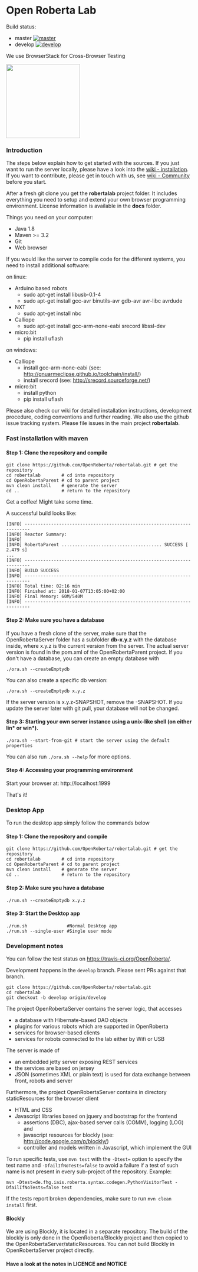 Open Roberta Lab
================

Build status:

* master [![master](https://travis-ci.org/OpenRoberta/robertalab.svg?branch=master)](https://travis-ci.org/OpenRoberta/robertalab/builds)
* develop [![develop](https://travis-ci.org/OpenRoberta/robertalab.svg?branch=develop)](https://travis-ci.org/OpenRoberta/robertalab/builds)

We use BrowserStack for Cross-Browser Testing

[<img src="https://github.com/OpenRoberta/robertalab/blob/develop/Resources/images/browserstack-logo-600x315.png" width="200">](http://browserstack.com/)

### Introduction

The steps below explain how to get started with the sources. If you just want to run the server locally, please have a look into the [wiki - installation](https://github.com/OpenRoberta/robertalab/wiki/Installation). If you want to contribute, please get in touch with us, see [wiki - Community](https://github.com/OpenRoberta/robertalab/wiki/Community) before you start.

After a fresh git clone you get the **robertalab** project folder. It includes everything you need to setup and extend your own browser programming environment. License information is available in the **docs** folder.

Things you need on your computer:

* Java 1.8
* Maven >= 3.2
* Git
* Web browser

If you would like the server to compile code for the different systems, you need to install additional software:

on linux:
* Arduino based robots
  * sudo apt-get install libusb-0.1-4
  * sudo apt-get install gcc-avr binutils-avr gdb-avr avr-libc avrdude
* NXT
  * sudo apt-get install nbc
* Calliope
  * sudo apt-get install gcc-arm-none-eabi srecord libssl-dev
* micro:bit
  * pip install uflash
 
on windows:
* Calliope
  * install gcc-arm-none-eabi (see: http://gnuarmeclipse.github.io/toolchain/install/)
  * install srecord (see: http://srecord.sourceforge.net/)
* micro:bit
  * install python
  * pip install uflash


Please also check our wiki for detailed installation instructions, development procedure, coding conventions and further reading. We also use the github issue tracking system. Please file issues in the main project **robertalab**.


### Fast installation with maven

#### Step 1: Clone the repository and compile

    git clone https://github.com/OpenRoberta/robertalab.git # get the repository
    cd robertalab        # cd into repository
	cd OpenRobertaParent # cd to parent project
    mvn clean install    # generate the server
    cd ..                # return to the repository	

Get a coffee! Might take some time.

A successful build looks like:

    [INFO] ------------------------------------------------------------------------
    [INFO] Reactor Summary:
    [INFO]
    [INFO] RobertaParent ...................................... SUCCESS [  2.479 s]
    ...
    [INFO] ------------------------------------------------------------------------
    [INFO] BUILD SUCCESS
    [INFO] ------------------------------------------------------------------------
    [INFO] Total time: 02:16 min
    [INFO] Finished at: 2018-01-07T13:05:00+02:00
    [INFO] Final Memory: 60M/540M
    [INFO] ------------------------------------------------------------------------
    
    
#### Step 2: Make sure you have a database
If you have a fresh clone of the server, make sure that the OpenRobertaServer folder has a subfolder **db-x.y.z** with the database inside, where x.y.z is the current version from the server. The actual server version is found in the pom.xml of the OpenRobertaParent project. If you don't have a database, you can create an empty database with

    ./ora.sh --createEmptydb

You can also create a specific db version:

    ./ora.sh --createEmptydb x.y.z
    
If the server version is x.y.z-SNAPSHOT, remove the -SNAPSHOT. If you update the server later with git pull, your database will not be changed. 

#### Step 3: Starting your own server instance using a unix-like shell (on either lin* or win*).

    ./ora.sh --start-from-git # start the server using the default properties

You can also run `./ora.sh --help` for more options.

#### Step 4: Accessing your programming environment

Start your browser at: http://localhost:1999

That's it!

### Desktop App
To run the desktop app simply follow the commands below

#### Step 1: Clone the repository and compile
    git clone https://github.com/OpenRoberta/robertalab.git # get the repository
    cd robertalab        # cd into repository
    cd OpenRobertaParent # cd to parent project
    mvn clean install    # generate the server
    cd ..                # return to the repository

#### Step 2: Make sure you have a database
    ./run.sh --createEmptydb x.y.z
    
#### Step 3: Start the Desktop app
    ./run.sh               #Normal Desktop app
    ./run.sh --single-user #Single user mode

### Development notes

You can follow the test status on https://travis-ci.org/OpenRoberta/.

Development happens in the `develop` branch. Please sent PRs against that branch.

    git clone https://github.com/OpenRoberta/robertalab.git
    cd robertalab
    git checkout -b develop origin/develop
	
The project OpenRobertaServer contains the server logic, that accesses
* a database with Hibernate-based DAO objects
* plugins for various robots which are supported in OpenRoberta
* services for browser-based clients
* services for robots connected to the lab either by Wifi or USB

The server is made of
* an embedded jetty server exposing REST services
* the services are based on jersey
* JSON (sometimes XML or plain text) is used for data exchange between front, robots and server

Furthermore, the project OpenRobertaServer contains in directory staticResources for the browser client
* HTML and CSS
* Javascript libraries based on jquery and bootstrap for the frontend
  * assertions (DBC), ajax-based server calls (COMM), logging (LOG) and
  * javascript resources for blockly (see: http://code.google.com/p/blockly/)
  * controller and models written in Javascript, which implement the GUI

To run specific tests, use `mvn test` with the `-Dtest=` option to specify the
test name and `-DfailIfNoTests=false` to avoid a failure if a test of such name
is not present in every sub-project of the repository. Example:

    mvn -Dtest=de.fhg.iais.roberta.syntax.codegen.PythonVisitorTest -DfailIfNoTests=false test

If the tests report broken dependencies, make sure to run `mvn clean install`
first.

#### Blockly

We are using Blockly, it is located in a separate repository. The build of the blockly is only done in the OpenRoberta/Blockly project and then copied to the OpenRobertaServer/staticResources. You can not build Blockly in OpenRobertaServer project directly.

#### Have a look at the notes in LICENCE and NOTICE
